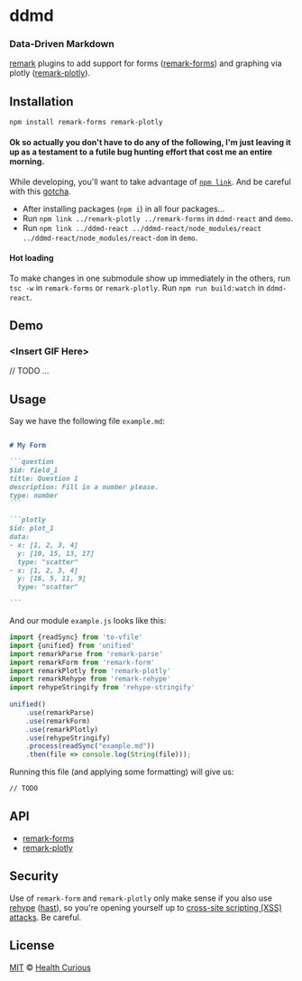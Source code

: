 # ddmd
### Data-Driven Markdown

[remark](https://github.com/remarkjs/remark) plugins to add support for forms ([remark-forms](/remark-forms)) and graphing via plotly ([remark-plotly](/remark-plotly)).


## Installation

```shell
npm install remark-forms remark-plotly
```

#### Ok so actually you don't have to do any of the following, I'm just leaving it up as a testament to a futile bug hunting effort that cost me an entire morning.

While developing, you'll want to take advantage of [`npm link`](https://docs.npmjs.com/cli/v8/commands/npm-link).
And be careful with this [gotcha](https://medium.com/bbc-design-engineering/solving-the-problem-with-npm-link-and-react-hooks-266c832dd019).

- After installing packages (`npm i`) in all four packages...
- Run `npm link ../remark-plotly ../remark-forms` in `ddmd-react` and `demo`.
- Run `npm link ../ddmd-react ../ddmd-react/node_modules/react ../ddmd-react/node_modules/react-dom` in `demo`. 

#### Hot loading
To make changes in one submodule show up immediately in the others, run `tsc -w` in `remark-forms` or `remark-plotly`. Run `npm run build:watch` in `ddmd-react`.


## Demo

### \<Insert GIF Here\>
// TODO ...

## Usage

Say we have the following file `example.md`:

````md

# My Form

```question
$id: field_1
title: Question 1
description: Fill in a number please.
type: number
```

```plotly
$id: plot_1
data: 
- x: [1, 2, 3, 4]
  y: [10, 15, 13, 17]
  type: "scatter"
- x: [1, 2, 3, 4]
  y: [16, 5, 11, 9]
  type: "scatter"

```
````

And our module `example.js` looks like this:

```js
import {readSync} from 'to-vfile'
import {unified} from 'unified'
import remarkParse from 'remark-parse'
import remarkForm from 'remark-form'
import remarkPlotly from 'remark-plotly'
import remarkRehype from 'remark-rehype'
import rehypeStringify from 'rehype-stringify'
 
unified()
    .use(remarkParse)
    .use(remarkForm)
    .use(remarkPlotly)
    .use(rehypeStringify)
    .process(readSync("example.md"))
    .then(file => console.log(String(file)));

```

Running this file (and applying some formatting) will give us:

```html
// TODO
```

## API 

- [remark-forms](./remark-forms/README.md)
- [remark-plotly](./remark-plotly/README.md)


## Security

Use of `remark-form` and `remark-plotly` only make sense if you also use [rehype](https://github.com/rehypejs/rehype) ([hast](https://github.com/syntax-tree/hast)), so you're opening yourself up to [cross-site scripting (XSS) attacks](https://github.com/rehypejs/rehype). Be careful.

## License

[MIT](./LICENSE.md) © [Health Curious](healthcurious.com)